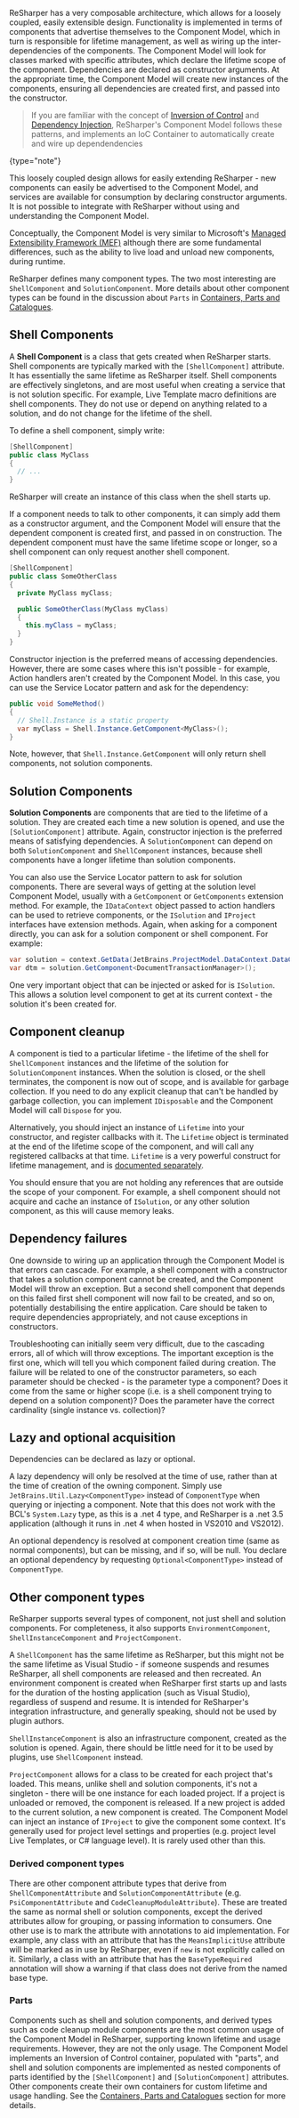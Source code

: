 [//]: # (title: Component Model)



ReSharper has a very composable architecture, which allows for a loosely coupled, easily extensible design. Functionality is implemented in terms of components that advertise themselves to the Component Model, which in turn is responsible for lifetime management, as well as wiring up the inter-dependencies of the components. The Component Model will look for classes marked with specific attributes, which declare the lifetime scope of the component. Dependencies are declared as constructor arguments. At the appropriate time, the Component Model will create new instances of the components, ensuring all dependencies are created first, and passed into the constructor.

 >  If you are familiar with the concept of [Inversion of Control](http://en.wikipedia.org/wiki/Inversion_of_control) and [Dependency Injection](http://en.wikipedia.org/wiki/Dependency_injection), ReSharper's Component Model follows these patterns, and implements an IoC Container to automatically create and wire up dependendencies
 >
 {type="note"}

This loosely coupled design allows for easily extending ReSharper - new components can easily be advertised to the Component Model, and services are available for consumption by declaring constructor arguments. It is not possible to integrate with ReSharper without using and understanding the Component Model.

Conceptually, the Component Model is very similar to Microsoft's [Managed Extensibility Framework (MEF)](http://msdn.microsoft.com/en-us/library/dd460648.aspx) although there are some fundamental differences, such as the ability to live load and unload new components, during runtime.

ReSharper defines many component types. The two most interesting are `ShellComponent` and `SolutionComponent`. More details about other component types can be found in the discussion about `Parts` in [Containers, Parts and Catalogues](ContainersPartsCatalogues.md).

## Shell Components

A **Shell Component** is a class that gets created when ReSharper starts. Shell components are typically marked with the `[ShellComponent]` attribute. It has essentially the same lifetime as ReSharper itself. Shell components are effectively singletons, and are most useful when creating a service that is not solution specific. For example, Live Template macro definitions are shell components. They do not use or depend on anything related to a solution, and do not change for the lifetime of the shell.

To define a shell component, simply write:

```csharp
[ShellComponent]
public class MyClass
{
  // ...
}
```

ReSharper will create an instance of this class when the shell starts up.

If a component needs to talk to other components, it can simply add them as a constructor argument, and the Component Model will ensure that the dependent component is created first, and passed in on construction. The dependent component must have the same lifetime scope or longer, so a shell component can only request another shell component.

```csharp
[ShellComponent]
public class SomeOtherClass
{
  private MyClass myClass;

  public SomeOtherClass(MyClass myClass)
  {
    this.myClass = myClass;
  }
}
```

Constructor injection is the preferred means of accessing dependencies. However, there are some cases where this isn't possible - for example, Action handlers aren't created by the Component Model. In this case, you can use the Service Locator pattern and ask for the dependency:

```csharp
public void SomeMethod()
{
  // Shell.Instance is a static property
  var myClass = Shell.Instance.GetComponent<MyClass>();
}
```

Note, however, that `Shell.Instance.GetComponent` will only return shell components, not solution components.

## Solution Components

**Solution Components** are components that are tied to the lifetime of a solution. They are created each time a new solution is opened, and use the `[SolutionComponent]` attribute. Again, constructor injection is the preferred means of satisfying dependencies. A `SolutionComponent` can depend on both `SolutionComponent` and `ShellComponent` instances, because shell components have a longer lifetime than solution components.

You can also use the Service Locator pattern to ask for solution components. There are several ways of getting at the solution level Component Model, usually with a `GetComponent` or `GetComponents` extension method. For example, the `IDataContext` object passed to action handlers can be used to retrieve components, or the `ISolution` and `IProject` interfaces have extension methods. Again, when asking for a component directly, you can ask for a solution component or shell component. For example:

```csharp
var solution = context.GetData(JetBrains.ProjectModel.DataContext.DataConstants.SOLUTION);
var dtm = solution.GetComponent<DocumentTransactionManager>();
```

One very important object that can be injected or asked for is `ISolution`. This allows a solution level component to get at its current context - the solution it's been created for.

## Component cleanup

A component is tied to a particular lifetime - the lifetime of the shell for `ShellComponent` instances and the lifetime of the solution for `SolutionComponent` instances. When the solution is closed, or the shell terminates, the component is now out of scope, and is available for garbage collection. If you need to do any explicit cleanup that can't be handled by garbage collection, you can implement `IDisposable` and the Component Model will call `Dispose` for you.

Alternatively, you should inject an instance of `Lifetime` into your constructor, and register callbacks with it. The `Lifetime` object is terminated at the end of the lifetime scope of the component, and will call any registered callbacks at that time. `Lifetime` is a very powerful construct for lifetime management, and is [documented separately](Lifetime.md).

You should ensure that you are not holding any references that are outside the scope of your component. For example, a shell component should not acquire and cache an instance of `ISolution`, or any other solution component, as this will cause memory leaks.

## Dependency failures

One downside to wiring up an application through the Component Model is that errors can cascade. For example, a shell component with a constructor that takes a solution component cannot be created, and the Component Model will throw an exception. But a second shell component that depends on this failed first shell component will now fail to be created, and so on, potentially destabilising the entire application. Care should be taken to require dependencies appropriately, and not cause exceptions in constructors.

Troubleshooting can initially seem very difficult, due to the cascading errors, all of which will throw exceptions. The important exception is the first one, which will tell you which component failed during creation. The failure will be related to one of the constructor parameters, so each parameter should be checked - is the parameter type a component? Does it come from the same or higher scope (i.e. is a shell component trying to depend on a solution component)? Does the parameter have the correct cardinality (single instance vs. collection)?

## Lazy and optional acquisition

Dependencies can be declared as lazy or optional.

A lazy dependency will only be resolved at the time of use, rather than at the time of creation of the owning component. Simply use `JetBrains.Util.Lazy<ComponentType>` instead of `ComponentType` when querying or injecting a component. Note that this does not work with the BCL's `System.Lazy` type, as this is a .net 4 type, and ReSharper is a .net 3.5 application (although it runs in .net 4 when hosted in VS2010 and VS2012).

An optional dependency is resolved at component creation time (same as normal components), but can be missing, and if so, will be null. You declare an optional dependency by requesting `Optional<ComponentType>` instead of `ComponentType`.

## Other component types

ReSharper supports several types of component, not just shell and solution components. For completeness, it also supports `EnvironmentComponent`, `ShellInstanceComponent` and `ProjectComponent`.

A `ShellComponent` has the same lifetime as ReSharper, but this might not be the same lifetime as Visual Studio - if someone suspends and resumes ReSharper, all shell components are released and then recreated. An environment component is created when ReSharper first starts up and lasts for the duration of the hosting application (such as Visual Studio), regardless of suspend and resume. It is intended for ReSharper's integration infrastructure, and generally speaking, should not be used by plugin authors.

`ShellInstanceComponent` is also an infrastructure component, created as the solution is opened. Again, there should be little need for it to be used by plugins, use `ShellComponent` instead.

`ProjectComponent` allows for a class to be created for each project that's loaded. This means, unlike shell and solution components, it's not a singleton - there will be one instance for each loaded project. If a project is unloaded or removed, the component is released. If a new project is added to the current solution, a new component is created. The Component Model can inject an instance of `IProject` to give the component some context. It's generally used for project level settings and properties (e.g. project level Live Templates, or C# language level). It is rarely used other than this.

### Derived component types

There are other component attribute types that derive from `ShellComponentAttribute` and `SolutionComponentAttribute` (e.g. `PsiComponentAttribute` and `CodeCleanupModuleAttribute`). These are treated the same as normal shell or solution components, except the derived attributes allow for grouping, or passing information to consumers. One other use is to mark the attribute with annotations to aid implementation. For example, any class with an attribute that has the `MeansImplicitUse` attribute will be marked as in use by ReSharper, even if `new` is not explicitly called on it. Similarly, a class with an attribute that has the `BaseTypeRequired` annotation will show a warning if that class does not derive from the named base type.

### Parts

Components such as shell and solution components, and derived types such as code cleanup module components are the most common usage of the Component Model in ReSharper, supporting known lifetime and usage requirements. However, they are not the only usage. The Component Model implements an Inversion of Control container, populated with "parts", and shell and solution components are implemented as nested components of parts identified by the `[ShellComponent]` and `[SolutionComponent]` attributes. Other components create their own containers for custom lifetime and usage handling. See the [Containers, Parts and Catalogues](ContainersPartsCatalogues.md) section for more details.
